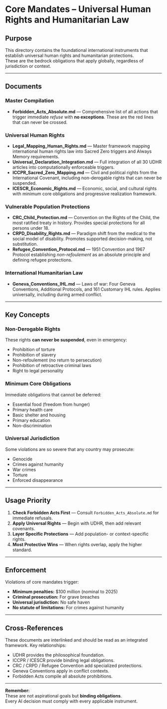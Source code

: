 
# Core Mandates – Universal Human Rights and Humanitarian Law

## Purpose

This directory contains the foundational international instruments that establish universal human rights and humanitarian protections.  
These are the bedrock obligations that apply globally, regardless of jurisdiction or context.

---

## Documents

### Master Compilation

- **Forbidden_Acts_Absolute.md** — Comprehensive list of all actions that trigger immediate *refuse* with **no exceptions**. These are the red lines that can never be crossed.

### Universal Human Rights

- **Legal_Mapping_Human_Rights.md** — Master framework mapping international human rights law into Sacred Zero triggers and Always Memory requirements.
- **Universal_Declaration_Integration.md** — Full integration of all 30 UDHR articles into computationally enforceable triggers.
- **ICCPR_Sacred_Zero_Mapping.md** — Civil and political rights from the International Covenant, including non-derogable rights that can never be suspended.
- **ICESCR_Economic_Rights.md** — Economic, social, and cultural rights with minimum core obligations and progressive realization framework.

### Vulnerable Population Protections

- **CRC_Child_Protection.md** — Convention on the Rights of the Child, the most ratified treaty in history. Provides special protections for all persons under 18.
- **CRPD_Disability_Rights.md** — Paradigm shift from the medical to the social model of disability. Promotes supported decision-making, not substitution.
- **Refugee_Convention_Protocol.md** — 1951 Convention and 1967 Protocol establishing *non-refoulement* as an absolute principle and defining refugee protections.

### International Humanitarian Law

- **Geneva_Conventions_IHL.md** — Laws of war: Four Geneva Conventions, Additional Protocols, and 161 Customary IHL rules. Applies universally, including during armed conflict.

---

## Key Concepts

### Non-Derogable Rights
These rights **can never be suspended**, even in emergency:
- Prohibition of torture  
- Prohibition of slavery  
- Non-refoulement (no return to persecution)  
- Prohibition of retroactive criminal laws  
- Right to legal personality  

### Minimum Core Obligations
Immediate obligations that cannot be deferred:
- Essential food (freedom from hunger)  
- Primary health care  
- Basic shelter and housing  
- Primary education  
- Non-discrimination  

### Universal Jurisdiction
Some violations are so severe that any country may prosecute:
- Genocide  
- Crimes against humanity  
- War crimes  
- Torture  
- Enforced disappearance  

---

## Usage Priority

1. **Check Forbidden Acts First** — Consult `Forbidden_Acts_Absolute.md` for immediate refusals.  
2. **Apply Universal Rights** — Begin with UDHR, then add relevant covenants.  
3. **Layer Specific Protections** — Add population- or context-specific rights.  
4. **Most Protective Wins** — When rights overlap, apply the higher standard.

---

## Enforcement

Violations of core mandates trigger:
- **Minimum penalties:** \$100 million (nominal to 2025)  
- **Criminal prosecution:** For grave breaches  
- **Universal jurisdiction:** No safe haven  
- **No statute of limitations:** For crimes against humanity  

---

## Cross-References

These documents are interlinked and should be read as an integrated framework. Key relationships:

- UDHR provides the philosophical foundation.  
- ICCPR / ICESCR provide binding legal obligations.  
- CRC / CRPD / Refugee Convention add specialized protections.  
- Geneva Conventions apply in conflict contexts.  
- Forbidden Acts compile all absolute prohibitions.

---

**Remember:**  
These are not aspirational goals but **binding obligations**.  
Every AI decision must comply with every applicable instrument.
